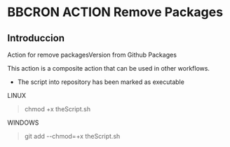 BBCRON ACTION Remove Packages
===


Introduccion
---

Action for remove packagesVersion from Github Packages

This action is a composite action that can be used in other workflows.
- The script into repository has been marked as executable

LINUX
>   chmod +x theScript.sh 

WINDOWS
>   git add --chmod=+x theScript.sh


 
